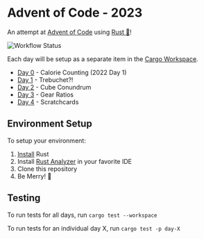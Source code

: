 # Advent of Code - 2023

An attempt at [Advent of Code](https://adventofcode.com/2023) using [Rust 🦀](https://rustlang.org)!

![[Workflow Status](https://github.com/shaunburdick/advent-of-code-2023/actions/workflows/rust.yml)](https://github.com/shaunburdick/advent-of-code-2023/actions/workflows/rust.yml/badge.svg)

Each day will be setup as a separate item in the [Cargo Workspace](https://doc.rust-lang.org/book/ch14-03-cargo-workspaces.html).

-   [Day 0](/day-00/) - Calorie Counting (2022 Day 1)
-   [Day 1](/day-01/) - Trebuchet?!
-   [Day 2](/day-02/) - Cube Conundrum
-   [Day 3](/day-03/) - Gear Ratios
-   [Day 4](/day-04/) - Scratchcards

## Environment Setup

To setup your environment:

1. [Install](https://www.rust-lang.org/learn/get-started) Rust
2. Install [Rust Analyzer](https://rust-analyzer.github.io/) in your favorite IDE
3. Clone this repository
4. Be Merry! 🎄

## Testing

To run tests for all days, run `cargo test --workspace`

To run tests for an individual day X, run `cargo test -p day-X`
